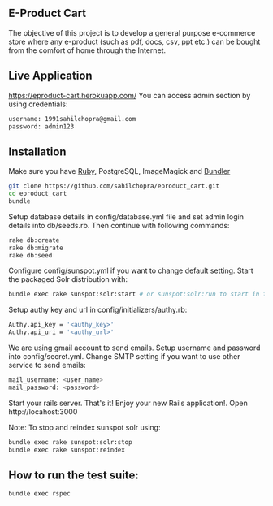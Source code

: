 ## E-Product Cart

The objective of this project is to develop a general purpose e-commerce store
where any e-product (such as pdf, docs, csv, ppt etc.) can be bought from the comfort of home through the Internet.


## Live Application
https://eproduct-cart.herokuapp.com/
You can access admin section by using credentials:
```sh
username: 1991sahilchopra@gmail.com
password: admin123
```
## Installation

Make sure you have [Ruby](https://www.ruby-lang.org), PostgreSQL, ImageMagick and [Bundler](http://bundler.io)

```sh
git clone https://github.com/sahilchopra/eproduct_cart.git
cd eproduct_cart
bundle
```

Setup database details in config/database.yml file and set admin login details into db/seeds.rb. Then continue with following commands:
```sh
rake db:create
rake db:migrate
rake db:seed
```

Configure config/sunspot.yml if you want to change default setting.
Start the packaged Solr distribution with:
```sh
bundle exec rake sunspot:solr:start # or sunspot:solr:run to start in foreground
```

Setup authy key and url in config/initializers/authy.rb:
```sh
Authy.api_key = '<authy_key>'
Authy.api_uri = '<authy_url>'
```

We are using gmail account to send emails. Setup username and password into config/secret.yml. Change SMTP setting if you want to use other service to send emails:
```sh
mail_username: <user_name>
mail_password: <password>
```

Start your rails server. That's it! Enjoy your new Rails application!.
Open http://locahost:3000

Note: To stop and reindex sunspot solr using:
```sh
bundle exec rake sunspot:solr:stop
bundle exec rake sunspot:reindex
```

## How to run the test suite:
```sh
bundle exec rspec
```